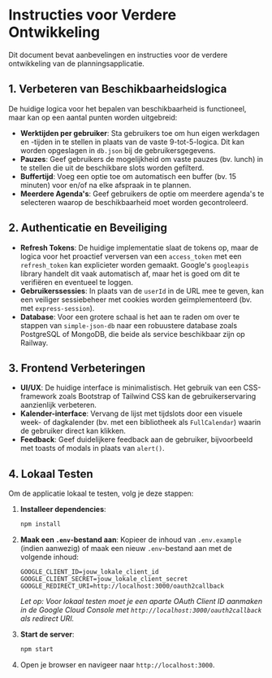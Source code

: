 # Instructies voor Verdere Ontwikkeling

Dit document bevat aanbevelingen en instructies voor de verdere ontwikkeling van de planningsapplicatie.

## 1. Verbeteren van Beschikbaarheidslogica

De huidige logica voor het bepalen van beschikbaarheid is functioneel, maar kan op een aantal punten worden uitgebreid:

- **Werktijden per gebruiker**: Sta gebruikers toe om hun eigen werkdagen en -tijden in te stellen in plaats van de vaste 9-tot-5-logica. Dit kan worden opgeslagen in `db.json` bij de gebruikersgegevens.
- **Pauzes**: Geef gebruikers de mogelijkheid om vaste pauzes (bv. lunch) in te stellen die uit de beschikbare slots worden gefilterd.
- **Buffertijd**: Voeg een optie toe om automatisch een buffer (bv. 15 minuten) voor en/of na elke afspraak in te plannen.
- **Meerdere Agenda's**: Geef gebruikers de optie om meerdere agenda's te selecteren waarop de beschikbaarheid moet worden gecontroleerd.

## 2. Authenticatie en Beveiliging

- **Refresh Tokens**: De huidige implementatie slaat de tokens op, maar de logica voor het proactief verversen van een `access_token` met een `refresh_token` kan explicieter worden gemaakt. Google's `googleapis` library handelt dit vaak automatisch af, maar het is goed om dit te verifiëren en eventueel te loggen.
- **Gebruikerssessies**: In plaats van de `userId` in de URL mee te geven, kan een veiliger sessiebeheer met cookies worden geïmplementeerd (bv. met `express-session`).
- **Database**: Voor een grotere schaal is het aan te raden om over te stappen van `simple-json-db` naar een robuustere database zoals PostgreSQL of MongoDB, die beide als service beschikbaar zijn op Railway.

## 3. Frontend Verbeteringen

- **UI/UX**: De huidige interface is minimalistisch. Het gebruik van een CSS-framework zoals Bootstrap of Tailwind CSS kan de gebruikerservaring aanzienlijk verbeteren.
- **Kalender-interface**: Vervang de lijst met tijdslots door een visuele week- of dagkalender (bv. met een bibliotheek als `FullCalendar`) waarin de gebruiker direct kan klikken.
- **Feedback**: Geef duidelijkere feedback aan de gebruiker, bijvoorbeeld met toasts of modals in plaats van `alert()`.

## 4. Lokaal Testen

Om de applicatie lokaal te testen, volg je deze stappen:

1.  **Installeer dependencies**:
    ```bash
    npm install
    ```
2.  **Maak een `.env`-bestand aan**: Kopieer de inhoud van `.env.example` (indien aanwezig) of maak een nieuw `.env`-bestand aan met de volgende inhoud:

    ```
    GOOGLE_CLIENT_ID=jouw_lokale_client_id
    GOOGLE_CLIENT_SECRET=jouw_lokale_client_secret
    GOOGLE_REDIRECT_URI=http://localhost:3000/oauth2callback
    ```

    _Let op: Voor lokaal testen moet je een aparte OAuth Client ID aanmaken in de Google Cloud Console met `http://localhost:3000/oauth2callback` als redirect URI._

3.  **Start de server**:
    ```bash
    npm start
    ```
4.  Open je browser en navigeer naar `http://localhost:3000`.
